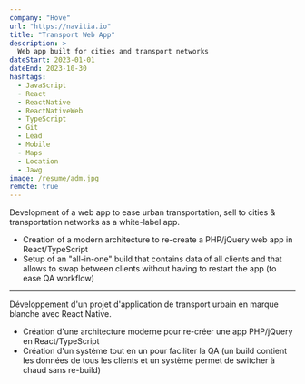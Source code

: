 ```yaml
---
company: "Hove"
url: "https://navitia.io"
title: "Transport Web App"
description: >
  Web app built for cities and transport networks
dateStart: 2023-01-01
dateEnd: 2023-10-30
hashtags:
  - JavaScript
  - React
  - ReactNative
  - ReactNativeWeb
  - TypeScript
  - Git
  - Lead
  - Mobile
  - Maps
  - Location
  - Jawg
image: /resume/adm.jpg
remote: true
---
```


Development of a web app to ease urban transportation, sell to cities &
transportation networks as a white-label app.

- Creation of a modern architecture to re-create a PHP/jQuery web app in
  React/TypeScript
- Setup of an "all-in-one" build that contains data of all clients and that
  allows to swap between clients without having to restart the app (to ease QA
  workflow)

---

Développement d'un projet d'application de transport urbain en marque blanche
avec React Native.

- Création d'une architecture moderne pour re-créer une app PHP/jQuery en
  React/TypeScript
- Création d'un système tout en un pour faciliter la QA (un build contient les
  données de tous les clients et un système permet de switcher à chaud sans
  re-build)
